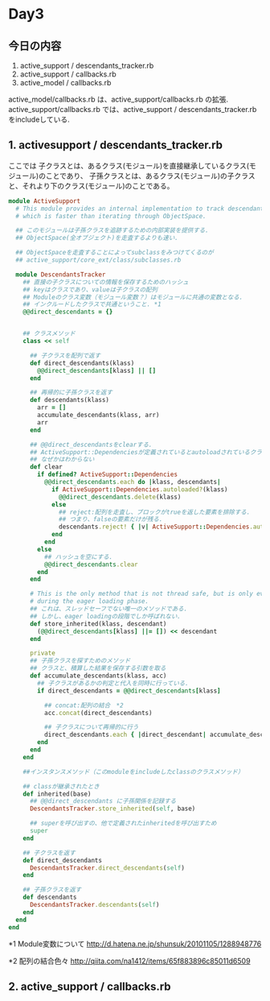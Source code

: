 # Day3

## 今日の内容

1. active_support / descendants_tracker.rb
2. active_support / callbacks.rb
3. active_model / callbacks.rb

active_model/callbacks.rb は、active_support/callbacks.rb の拡張.
active_support/callbacks.rb では、active_support / descendants_tracker.rb をincludeしている.

## 1. activesupport / descendants_tracker.rb

ここでは
子クラスとは、あるクラス(モジュール)を直接継承しているクラス(モジュール)のことであり、
子孫クラスとは、あるクラス(モジュール)の子クラスと、それより下のクラス(モジュール)のことである。

```RUBY
module ActiveSupport
  # This module provides an internal implementation to track descendants
  # which is faster than iterating through ObjectSpace.

  ## このモジュールは子孫クラスを追跡するための内部実装を提供する.
  ## ObjectSpace(全オブジェクト)を走査するよりも速い.

  ## ObjectSpaceを走査することによってsubclassをみつけてくるのが
  ## active_support/core_ext/class/subclasses.rb

  module DescendantsTracker
    ## 直接の子クラスについての情報を保存するためのハッシュ
    ## keyはクラスであり、valueは子クラスの配列
    ## Moduleのクラス変数（モジュール変数？）はモジュールに共通の変数となる.
    ## インクルードしたクラスで共通ということ. *1
    @@direct_descendants = {}


    ## クラスメソッド
    class << self

      ## 子クラスを配列で返す
      def direct_descendants(klass)
        @@direct_descendants[klass] || []
      end

      ## 再帰的に子孫クラスを返す
      def descendants(klass)
        arr = []
        accumulate_descendants(klass, arr)
        arr
      end

      ## @@direct_descendantsをclearする.
      ## ActiveSupport::Dependenciesが定義されているとautoloadされているクラスの子クラスと、autoloadされている子クラスのみを消す.
      ## なぜかはわからない
      def clear
        if defined? ActiveSupport::Dependencies
          @@direct_descendants.each do |klass, descendants|
            if ActiveSupport::Dependencies.autoloaded?(klass)
              @@direct_descendants.delete(klass)
            else
              ## reject:配列を走査し、ブロックがtrueを返した要素を排除する.
              ## つまり、falseの要素だけが残る.
              descendants.reject! { |v| ActiveSupport::Dependencies.autoloaded?(v) }
            end
          end
        else
          ## ハッシュを空にする.
          @@direct_descendants.clear
        end
      end

      # This is the only method that is not thread safe, but is only ever called
      # during the eager loading phase.
      ## これは、スレッドセーフでない唯一のメソッドである.
      ## しかし、eager loadingの段階でしか呼ばれない.
      def store_inherited(klass, descendant)
        (@@direct_descendants[klass] ||= []) << descendant
      end

      private
      ## 子孫クラスを探すためのメソッド
      ## クラスと、積算した結果を保存する引数を取る
      def accumulate_descendants(klass, acc)
        ## 子クラスがあるかの判定と代入を同時に行っている.
        if direct_descendants = @@direct_descendants[klass]

          ## concat:配列の結合　*2
          acc.concat(direct_descendants)

          ## 子クラスについて再帰的に行う
          direct_descendants.each { |direct_descendant| accumulate_descendants(direct_descendant, acc) }
        end
      end
    end

    ##インスタンスメソッド（このmoduleをincludeしたclassのクラスメソッド）

    ## classが継承されたとき
    def inherited(base)
      ## @@direct_descendants に子孫関係を記録する
      DescendantsTracker.store_inherited(self, base)

      ## superを呼び出すの、他で定義されたinheritedを呼び出すため
      super
    end

    ## 子クラスを返す
    def direct_descendants
      DescendantsTracker.direct_descendants(self)
    end

    ## 子孫クラスを返す
    def descendants
      DescendantsTracker.descendants(self)
    end
  end
end
```

*1 Module変数について http://d.hatena.ne.jp/shunsuk/20101105/1288948776

*2 配列の結合色々 http://qiita.com/na1412/items/65f883896c85011d6509

## 2. active_support / callbacks.rb
